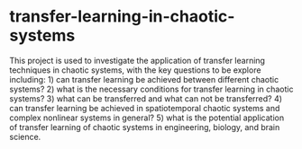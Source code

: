 # transfer-learning-in-chaotic-systems

This project is used to investigate the application of transfer learning techniques in chaotic systems, with the key questions to be explore including: 1) can transfer learning be achieved between different chaotic systems? 2) what is the necessary conditions for transfer learning in chaotic systems? 3) what can be transferred and what can not be transferred? 4) can transfer learning be achieved in spatiotemporal chaotic systems and complex nonlinear systems in general? 5) what is the potential application of transfer learning of chaotic systems in engineering, biology, and brain science.
